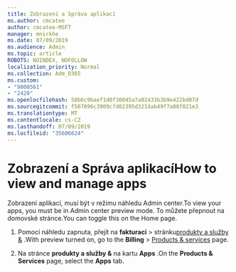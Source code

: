 ```yaml
---
title: Zobrazení a Správa aplikací
ms.author: cmcatee
author: cmcatee-MSFT
manager: mnirkhe
ms.date: 07/09/2019
ms.audience: Admin
ms.topic: article
ROBOTS: NOINDEX, NOFOLLOW
localization_priority: Normal
ms.collection: Adm_O365
ms.custom:
- "9000561"
- "2420"
ms.openlocfilehash: 58b6c9baef1d0f30045a7a02433b3b9e422bd07d
ms.sourcegitcommit: f507896c3909cfd02395d3214ab49f7a08f021e3
ms.translationtype: MT
ms.contentlocale: cs-CZ
ms.lasthandoff: 07/09/2019
ms.locfileid: "35606624"
---
```

# <a name="how-to-view-and-manage-apps"></a><span data-ttu-id="ce577-102">Zobrazení a Správa aplikací</span><span class="sxs-lookup"><span data-stu-id="ce577-102">How to view and manage apps</span></span>

<span data-ttu-id="ce577-103">Zobrazení aplikací, musí být v režimu náhledu Admin center.</span><span class="sxs-lookup"><span data-stu-id="ce577-103">To view your apps, you must be in Admin center preview mode.</span></span>  <span data-ttu-id="ce577-104">To můžete přepnout na domovské stránce.</span><span class="sxs-lookup"><span data-stu-id="ce577-104">You can toggle this on the Home page.</span></span>  

1. <span data-ttu-id="ce577-105">Pomocí náhledu zapnuta, přejít na **fakturaci** > stránku[produkty a služby &](https://go.microsoft.com/fwlink/p/?linkid=842054) .</span><span class="sxs-lookup"><span data-stu-id="ce577-105">With preview turned on, go to the **Billing** > [Products & services](https://go.microsoft.com/fwlink/p/?linkid=842054) page.</span></span>

2. <span data-ttu-id="ce577-106">Na stránce **produkty a služby &** na kartu **Apps** .</span><span class="sxs-lookup"><span data-stu-id="ce577-106">On the **Products & Services** page, select the **Apps** tab.</span></span>